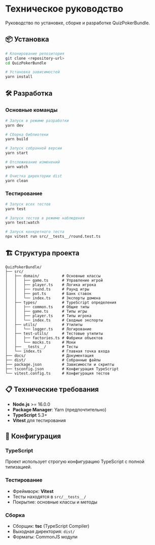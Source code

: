 # Техническое руководство

Руководство по установке, сборке и разработке QuizPokerBundle.

## 📦 Установка

```bash
# Клонирование репозитория
git clone <repository-url>
cd QuizPokerBundle

# Установка зависимостей
yarn install
```

## 🛠️ Разработка

### Основные команды

```bash
# Запуск в режиме разработки
yarn dev

# Сборка библиотеки
yarn build

# Запуск собранной версии
yarn start

# Отслеживание изменений
yarn watch

# Очистка директории dist
yarn clean
```

### Тестирование

```bash
# Запуск всех тестов
yarn test

# Запуск тестов в режиме наблюдения
yarn test:watch

# Запуск конкретного теста
npx vitest run src/__tests__/round.test.ts
```

## 🏗️ Структура проекта

```
QuizPokerBundle/
├── src/
│   ├── domain/          # Основные классы
│   │   ├── game.ts      # Управление игрой
│   │   ├── player.ts    # Логика игрока
│   │   ├── round.ts     # Раунд игры
│   │   ├── pot.ts       # Банк ставок
│   │   └── index.ts     # Экспорты домена
│   ├── types/           # TypeScript определения
│   │   ├── common.ts    # Общие типы
│   │   ├── game.ts      # Типы игры
│   │   ├── player.ts    # Типы игрока
│   │   └── index.ts     # Сводные экспорты
│   ├── utils/           # Утилиты
│   │   └── logger.ts    # Логирование
│   ├── test-utils/      # Тестовые утилиты
│   │   ├── factories.ts # Фабрики объектов
│   │   └── mocks.ts     # Моки
│   ├── __tests__/       # Тесты
│   └── index.ts         # Главная точка входа
├── docs/                # Документация
├── dist/                # Собранные файлы
├── package.json         # Зависимости и скрипты
├── tsconfig.json        # Конфигурация TypeScript
└── vitest.config.ts     # Конфигурация тестов
```

## 📋 Технические требования

-   **Node.js** >= 16.0.0
-   **Package Manager**: Yarn (предпочтительно)
-   **TypeScript** 5.3+
-   **Vitest** для тестирования

## 🔧 Конфигурация

### TypeScript

Проект использует строгую конфигурацию TypeScript с полной типизацией.

### Тестирование

-   Фреймворк: **Vitest**
-   Тесты находятся в `src/__tests__/`
-   Покрытие: основные классы и методы

### Сборка

-   Сборщик: **tsc** (TypeScript Compiler)
-   Выходная директория: `dist/`
-   Форматы: CommonJS модули
